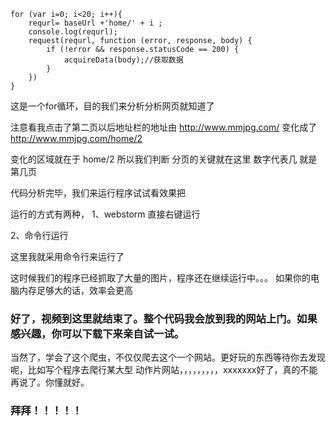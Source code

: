 ```
for (var i=0; i<20; i++){
    requrl= baseUrl +'home/' + i ;
    console.log(requrl);
    request(requrl, function (error, response, body) {
        if (!error && response.statusCode == 200) {
            acquireData(body);//获取数据
        }
    })
}
```

这是一个for循环，目的我们来分析分析网页就知道了

注意看我点击了第二页以后地址栏的地址由 
        http://www.mmjpg.com/ 
变化成了 http://www.mmjpg.com/home/2

变化的区域就在于 home/2
所以我们判断 分页的关键就在这里 数字代表几 就是第几页


代码分析完毕，我们来运行程序试试看效果把

运行的方式有两种，
1、webstorm 直接右键运行

2、命令行运行

这里我就采用命令行来运行了

这时候我们的程序已经抓取了大量的图片，程序还在继续运行中。。。
如果你的电脑内存足够大的话，效率会更高


### 好了，视频到这里就结束了。整个代码我会放到我的网站上门。如果感兴趣，你可以下载下来亲自试一试。

当然了，学会了这个爬虫，不仅仅爬去这个一个网站。更好玩的东西等待你去发现呢，比如写个程序去爬行某大型
动作片网站，，，，，，，，，xxxxxxx好了，真的不能再说了。你懂就好。

### 拜拜！！！！！
